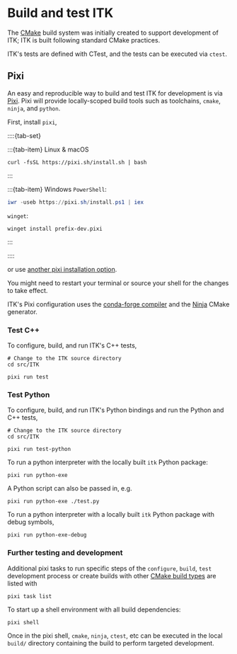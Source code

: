 # Build and test ITK

The [CMake] build system was initially created to support development of ITK; ITK is built following standard CMake practices.

ITK's tests are defined with CTest, and the tests can be executed via `ctest`.

## Pixi

An easy and reproducible way to build and test ITK for development is via [Pixi]. Pixi will provide locally-scoped build tools such as toolchains, `cmake`, `ninja`,  and `python`.

First, install `pixi`,

::::{tab-set}

:::{tab-item} Linux & macOS
```shell
curl -fsSL https://pixi.sh/install.sh | bash
```
:::

:::{tab-item} Windows
`PowerShell`:
```powershell
iwr -useb https://pixi.sh/install.ps1 | iex
```
`winget`:
```
winget install prefix-dev.pixi
```
:::

::::

or use [another pixi installation option].

You might need to restart your terminal or source your shell for the changes to take effect.

ITK's Pixi configuration uses the [conda-forge compiler] and the [Ninja] CMake generator.

### Test C++

To configure, build, and run ITK's C++ tests,

```shell
# Change to the ITK source directory
cd src/ITK

pixi run test
```

### Test Python

To configure, build, and run ITK's Python bindings and run the Python and C++ tests,

```shell
# Change to the ITK source directory
cd src/ITK

pixi run test-python
```

To run a python interpreter with the locally built `itk` Python package:

```shell
pixi run python-exe
```

A Python script can also be passed in, e.g.

```shell
pixi run python-exe ./test.py
```

To run a python interpreter with a locally built `itk` Python package with debug symbols,

```shell
pixi run python-exe-debug
```

### Further testing and development

Additional pixi tasks to run specific steps of the `configure`, `build`, `test` development process or create builds with other [CMake build types] are listed with

```shell
pixi task list
```

To start up a shell environment with all build dependencies:

```shell
pixi shell
```

Once in the pixi shell, `cmake`, `ninja`, `ctest`, etc can be executed in the local `build/` directory containing the build to perform targeted development.

[another pixi installation option]: https://pixi.sh/latest/#installer-script-options
[CMake]: https://cmake.org/
[CMake build types]: https://cmake.org/cmake/help/latest/variable/CMAKE_BUILD_TYPE.html
[conda-forge compiler]: https://anaconda.org/conda-forge/cxx-compiler
[Ninja]: https://ninja-build.org/
[Pixi]: https://pixi.sh/
